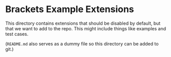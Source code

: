 # Brackets Example Extensions

This directory contains extensions that should be disabled by default, but
that we want to add to the repo. This might include things like examples and
test cases.

(<code>README.md</code> also serves as a dummy file so this directory can be added to git.)
